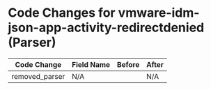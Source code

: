 # Code Changes for vmware-idm-json-app-activity-redirectdenied (Parser)

| Code Change | Field Name | Before | After |
|-------------|------------|--------|-------|
| removed_parser | N/A |  | N/A |